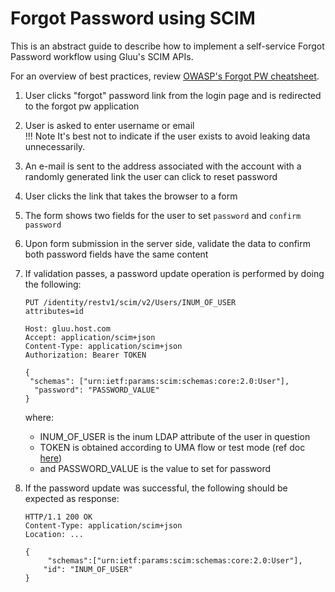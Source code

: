 # Forgot Password using SCIM

This is an abstract guide to describe how to implement a self-service Forgot Password workflow using Gluu's SCIM APIs. 

For an overview of best practices, review [OWASP's Forgot PW cheatsheet](https://www.owasp.org/index.php/Forgot_Password_Cheat_Sheet). 

1. User clicks "forgot" password link from the login page and is redirected to the forgot pw application 
1. User is asked to enter username or email    
    !!! Note
        It's best not to indicate if the user exists to avoid leaking data unnecessarily.      
1. An e-mail is sent to the address associated with the account with a randomly generated link the user can click to reset password
1. User clicks the link that takes the browser to a form
1. The form shows two fields for the user to set `password` and `confirm password`
1. Upon form submission in the server side, validate the data to confirm both password fields have the same content
1. If validation passes, a password update operation is performed by doing the following: 

    ```
    PUT /identity/restv1/scim/v2/Users/INUM_OF_USER
    attributes=id

    Host: gluu.host.com
    Accept: application/scim+json
    Content-Type: application/scim+json
    Authorization: Bearer TOKEN

    {
     "schemas": ["urn:ietf:params:scim:schemas:core:2.0:User"],
      "password": "PASSWORD_VALUE"
    }
    ```

    where:

    - INUM_OF_USER is the inum LDAP attribute of the user in question     
    - TOKEN is obtained according to UMA flow or test mode (ref doc [here](https://gluu.org/docs/ce/user-management/scim2/))    
    - and PASSWORD_VALUE is the value to set for password     

1. If the password update was successful, the following should be expected as response:

    ```
    HTTP/1.1 200 OK
    Content-Type: application/scim+json
    Location: ...

    {
         "schemas":["urn:ietf:params:scim:schemas:core:2.0:User"],
        "id": "INUM_OF_USER"
    }
    ```
